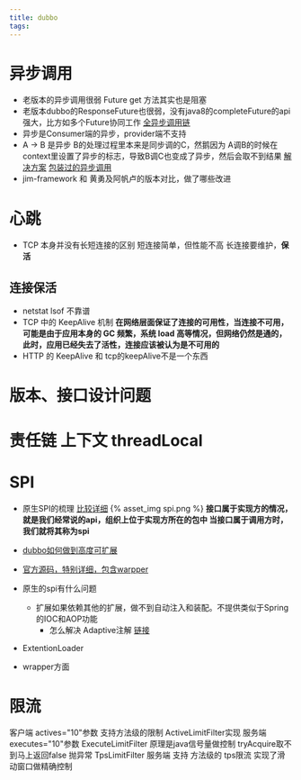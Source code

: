 ```yaml
---
title: dubbo
tags:
---
```


# 异步调用

* 老版本的异步调用很弱 Future get 方法其实也是阻塞
* 老版本dubbo的ResponseFuture也很弱，没有java8的completeFuture的api强大，比方如多个Future协同工作 [全异步调用链](http://dubbo.apache.org/zh-cn/blog/dubbo-new-async.html)
* 异步是Consumer端的异步，provider端不支持
* A -> B 是异步 B的处理过程里本来是同步调的C，然鹅因为 A调B的时候在context里设置了异步的标志，导致B调C也变成了异步，然后会取不到结果 [解决方案](https://blog.csdn.net/windrui/article/details/52150345)  [包装过的异步调用](https://www.wenji8.com/p/1abLjG6.html)
* jim-framework 和 黄勇及阿帆卢的版本对比，做了哪些改进

<!-- more -->

# 心跳
* TCP 本身并没有长短连接的区别 短连接简单，但性能不高  长连接要维护，**保活**

## 连接保活 
* netstat lsof 不靠谱
* TCP 中的 KeepAlive 机制 **在网络层面保证了连接的可用性，当连接不可用，可能是由于应用本身的 GC 频繁，系统 load 高等情况，但网络仍然是通的，此时，应用已经失去了活性，连接应该被认为是不可用的**
* HTTP 的 KeepAlive 和 tcp的keepAlive不是一个东西

# 版本、接口设计问题

# 责任链 上下文 threadLocal

# SPI
* 原生SPI的梳理 [比较详细](https://zhuanlan.zhihu.com/p/28909673)
{% asset_img spi.png  %}
**接口属于实现方的情况，就是我们经常说的api，组织上位于实现方所在的包中
当接口属于调用方时，我们就将其称为spi** 

* [dubbo如何做到高度可扩展](http://dubbo.apache.org/zh-cn/blog/introduction-to-dubbo-spi.html)
* [官方源码，特别详细，包含warpper](http://dubbo.apache.org/zh-cn/blog/introduction-to-dubbo-spi-2.html) 
* 原生的spi有什么问题
  * 扩展如果依赖其他的扩展，做不到自动注入和装配。不提供类似于Spring的IOC和AOP功能
    * 怎么解决  Adaptive注解 [链接](https://juejin.im/post/5acee93b51882555731c82ba)
* ExtentionLoader
* wrapper方面

# 限流
客户端 actives="10"参数  支持方法级的限制  ActiveLimitFilter实现
服务端  executes="10"参数 ExecuteLimitFilter 原理是java信号量做控制 tryAcquire取不到马上返回false 抛异常
TpsLimitFilter 服务端 支持 方法级的 tps限流 实现了滑动窗口做精确控制



